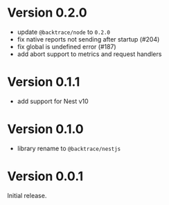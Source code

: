 # Version 0.2.0

-   update `@backtrace/node` to `0.2.0`
-   fix native reports not sending after startup (#204)
-   fix global is undefined error (#187)
-   add abort support to metrics and request handlers

# Version 0.1.1

-   add support for Nest v10

# Version 0.1.0

-   library rename to `@backtrace/nestjs`

# Version 0.0.1

Initial release.
